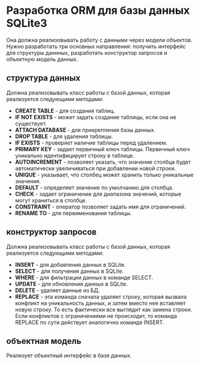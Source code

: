# Разработка ORM для базы данных SQLite3

Она должна реализовывать работу с данными через модели объектов. Нужно разработать три основных направления: получить интерфейс для структуры даннных, разработать конструктор запросов и объектную модель данных.

## **структура данных**
Должна реализовывать класс работы с базой данных, которая реализуется следующими методами:
- **CREATE TABLE** - для создания таблиц.
- **IF NOT EXISTS** - может задать создание таблицы, если она не существует.
- **ATTACH DATABASE** - для прикрепления базы данных.
- **DROP TABLE** - для удаления таблицы.
- **IF EXISTS** - проверяет наличие таблицы перед удалением.
- **PRIMARY KEY** - задает первичный ключ таблицы. Первичный ключ уникально идентифицирует строку в таблице.
- **AUTOINCREMENT** - позволяет указать, что значение столбца будет автоматически увеличиваться при добавлении новой строки.
- **UNIQUE** - указывает, что столбец может хранить только уникальные значения.
- **DEFAULT** - определяет значение по умолчанию для столбца.
- **CHECK** - задает ограничение для диапазона значений, которые могут храниться в столбце.
- **CONSTRAINT** - оператор позволяет задать имя для ограничений.
- **RENAME TO** - для переименования таблицы.

## **конструктор запросов**
Должна реализовывать класс работы с базой данных, которая реализуется следующими методами:
 - **INSERT** -  для добавления данных в SQLite.
- **SELECT** - для получения данных в SQLite.
- **WHERE** - для фильтрации данных в команде SELECT.
- **UPDATE** - для обновления данных в SQLite.
- **DELETE** - удаляет данные из БД.
- **REPLACE** - эта команда сначала удаляет строку, которая вызвала конфликт на уникальность данных, и затем вместо нее вставляет новую строку. То есть фактически все выглядит как замена строки. Если конфликтов с ограничениями не происходит, то команда REPLACE по сути действует аналогично команде INSERT.

## **объектная модель**
Реализует объектный интерфейс в базе данных.
